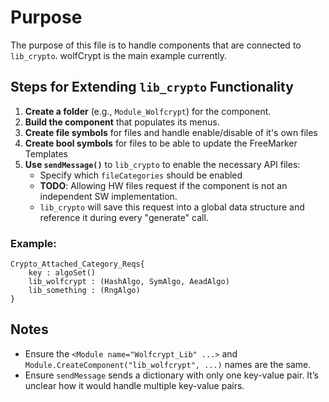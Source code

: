 # Purpose

The purpose of this file is to handle components that are connected to `lib_crypto`. wolfCrypt is the main example currently.

## Steps for Extending `lib_crypto` Functionality

1. **Create a folder** (e.g., `Module_Wolfcrypt`) for the component.
2. **Build the component** that populates its menus.
3. **Create file symbols** for files and handle enable/disable of it's own files
4. **Create bool symbols** for files to be able to update the FreeMarker Templates 
5. **Use `sendMessage()`** to `lib_crypto` to enable the necessary API files:
   - Specify which `fileCategories` should be enabled
   - **TODO**: Allowing HW files request if the component is not an independent SW implementation.
   - `lib_crypto` will save this request into a global data structure and reference it during every "generate" call.

### Example:
```
Crypto_Attached_Category_Reqs{ 
    key : algoSet()
    lib_wolfcrypt : (HashAlgo, SymAlgo, AeadAlgo)
    lib_something : (RngAlgo)
}
```

## Notes

- Ensure the `<Module name="Wolfcrypt_Lib" ...>` and `Module.CreateComponent("lib_wolfcrypt", ...)` names are the same.
- Ensure `sendMessage` sends a dictionary with only one key-value pair. It’s unclear how it would handle multiple key-value pairs.
